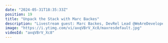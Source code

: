 ```yaml
---
date: "2024-05-31T18:35:33Z"
position: 19
title: "Unpack the Stack with Marc Backes"
description: "Livestream guest: Marc Backes, DevRel Lead @WeAreDevelopers\nhttps://twitter.com/themarcba\nhttps://twitter.com/WeAreDevs\n\nLivestream Host: Tim Benniks \nhttps://twitter.com/timbenniks\nhttps://www.linkedin.com/in/timbenniks/\n\nJoin us on Discord at https://uniform.to/discord\n\nFollow us on:\nFacebook: https://www.facebook.com/people/Uniform/\nTwitter: https://twitter.com/UniformDev \nLinkedIn: https://www.linkedin.com/company/uniformdev \nInstagram: https://www.instagram.com/uniform.dev/"
image: "https://i.ytimg.com/vi/axqVBrV_Xc8/maxresdefault.jpg"
videoId: "axqVBrV_Xc8"
---
```


